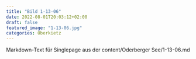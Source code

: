 ```yaml
---
title: "Bild 1-13-06"
date: 2022-08-01T20:03:12+02:00
draft: false
featured_image: "1-13-06.jpg"
categories: Oberkietz
---
```



Markdown-Text für Singlepage aus der content/Oderberger See/1-13-06.md